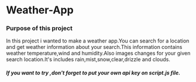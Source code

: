 # Weather-App

### Purpose of this project

In this project i wanted to make a weather app.You can search for a location and get weather information about your search.This information contains weather temperature,wind and humidity.Also images changes for your given search location.It's includes rain,mist,snow,clear,drizzle and clouds.

##### If you want to try ,don't forget to put your own api key on script.js file.
